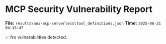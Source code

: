 # MCP Security Vulnerability Report
**File:** `results\aos-mcp-serverless\tool_definitions.json`
**Time:** `2025-06-21 04:15:47`

✅ No vulnerabilities detected.